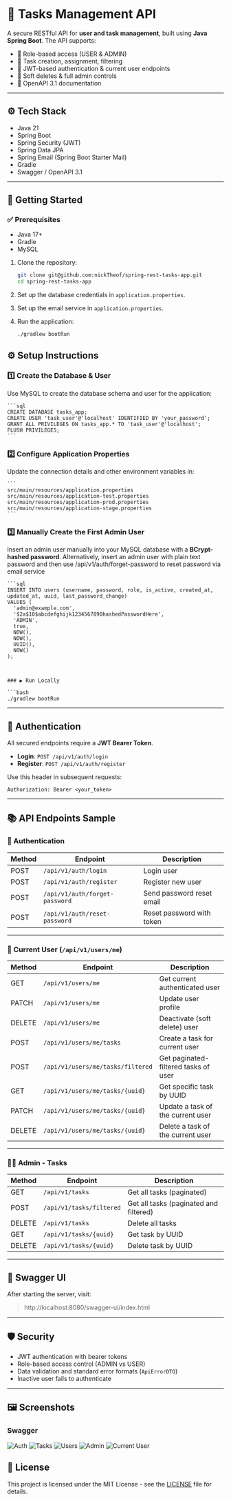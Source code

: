 
# 🧠 Tasks Management API

A secure RESTful API for **user and task management**, built using **Java Spring Boot**. The API supports:

- 🔐 Role-based access (USER & ADMIN)
- 📝 Task creation, assignment, filtering
- 👤 JWT-based authentication & current user endpoints
- 🧹 Soft deletes & full admin controls
- 📘 OpenAPI 3.1 documentation

---

## ⚙️ Tech Stack

- Java 21
- Spring Boot
- Spring Security (JWT)
- Spring Data JPA
- Spring Email (Spring Boot Starter Mail)
- Gradle
- Swagger / OpenAPI 3.1

---

## 🚀 Getting Started

### ✅ Prerequisites

- Java 17+
- Gradle
- MySQL


1. Clone the repository:
    ```bash
    git clone git@github.com:nickTheof/spring-rest-tasks-app.git
    cd spring-rest-tasks-app
    ```

2. Set up the database credentials in `application.properties`.

3. Set up the email service in `application.properties`.

4. Run the application:
    ```bash
    ./gradlew bootRun
    ```


## ⚙️ Setup Instructions

### 1️⃣ Create the Database & User

Use MySQL to create the database schema and user for the application:

    ```sql
    CREATE DATABASE tasks_app;
    CREATE USER 'task_user'@'localhost' IDENTIFIED BY 'your_password';
    GRANT ALL PRIVILEGES ON tasks_app.* TO 'task_user'@'localhost';
    FLUSH PRIVILEGES;
    ```

### 2️⃣ Configure Application Properties

Update the connection details and other environment variables in:

    ```
    src/main/resources/application.properties
    src/main/resources/application-test.properties
    src/main/resources/application-prod.properties
    src/main/resources/application-stage.properties
    ```

### 3️⃣ Manually Create the First Admin User

Insert an admin user manually into your MySQL database with a **BCrypt-hashed password**.
Alternatively, insert an admin user with plain text password and then use /api/v1/auth/forget-password 
to reset password via email service

    ```sql
    INSERT INTO users (username, password, role, is_active, created_at, updated_at, uuid, last_password_change)
    VALUES (
      'admin@example.com',
      '$2a$10$abcdefghijk1234567890hashedPasswordHere',
      'ADMIN',
      true,
      NOW(),
      NOW(),
      UUID(),
      NOW()
    );
```


### ▶️ Run Locally

```bash
./gradlew bootRun
```

---

## 🔐 Authentication

All secured endpoints require a **JWT Bearer Token**.

- **Login**: `POST /api/v1/auth/login`
- **Register**: `POST /api/v1/auth/register`

Use this header in subsequent requests:
```
Authorization: Bearer <your_token>
```

---

## 📚 API Endpoints Sample

### 🔐 Authentication

| Method | Endpoint                       | Description           |
|--------|--------------------------------|-----------------------|
| POST   | `/api/v1/auth/login`           | Login user            |
| POST   | `/api/v1/auth/register`        | Register new user     |
| POST   | `/api/v1/auth/forget-password` | Send password reset email |
| POST   | `/api/v1/auth/reset-password`  | Reset password with token |
---

### 👤 Current User (`/api/v1/users/me`)

| Method | Endpoint                          | Description                           |
|--------|-----------------------------------|---------------------------------------|
| GET    | `/api/v1/users/me`                | Get current authenticated user        |
| PATCH  | `/api/v1/users/me`                | Update user profile                   |
| DELETE | `/api/v1/users/me`                | Deactivate (soft delete) user         |
| POST   | `/api/v1/users/me/tasks`           | Create a task for current user        |
| POST   | `/api/v1/users/me/tasks/filtered`  | Get paginated-filtered tasks of user  |
| GET    | `/api/v1/users/me/tasks/{uuid}`   | Get specific task by UUID             |
| PATCH  | `/api/v1/users/me/tasks/{uuid}`   | Update a task of the current user     |
| DELETE | `/api/v1/users/me/tasks/{uuid}`   | Delete a task of the current user     |


---

### 🧑‍💼 Admin - Tasks

| Method | Endpoint                | Description                              |
|--------|-------------------------|------------------------------------------|
| GET    | `/api/v1/tasks`         | Get all tasks (paginated)                |
| POST   | `/api/v1/tasks/filtered`| Get all tasks (paginated and filtered)   |
| DELETE | `/api/v1/tasks`         | Delete all tasks                         |
| GET    | `/api/v1/tasks/{uuid}`  | Get task by UUID                         |
| DELETE | `/api/v1/tasks/{uuid}`  | Delete task by UUID                      |

---

## 📘 Swagger UI

After starting the server, visit:

> http://localhost:8080/swagger-ui/index.html

---

## 🛡️ Security

- JWT authentication with bearer tokens
- Role-based access control (ADMIN vs USER)
- Data validation and standard error formats (`ApiErrorDTO`)
- Inactive user fails to authenticate

---

## 🖼️ Screenshots
### Swagger
![Auth](screenshots/Auth-Endpoints.png)
![Tasks](screenshots/Tasks-Endpoints.png)
![Users](screenshots/Users-Endpoints.png)
![Admin](screenshots/Admin-Endpoints.png)
![Current User](screenshots/Current%20User-Endpoints.png)


## 📄 License
This project is licensed under the MIT License - see the [LICENSE](licence.txt) file for details.